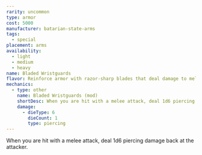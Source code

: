 ```yaml
---
rarity: uncommon
type: armor
cost: 5000
manufacturer: batarian-state-arms
tags:
  - special
placement: arms
availability:
  - light
  - medium
  - heavy
name: Bladed Wristguards
flavor: Reinforce armor with razor-sharp blades that deal damage to melee attackers.
mechanics:
  - type: other
    name: Bladed Wristguards (mod)
    shortDesc: When you are hit with a melee attack, deal 1d6 piercing damage back at the attacker.
    damage:
      - dieType: 6
        dieCount: 1
        type: piercing
---
```

When you are hit with a melee attack, deal 1d6 piercing damage back at the attacker.
